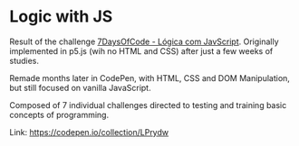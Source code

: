# Logic with JS

Result of the challenge [7DaysOfCode - Lógica com JavScript](https://7daysofcode.io/matricula/logica-programacao). Originally implemented in p5.js (wih no HTML and CSS) after just a few weeks of studies. 

Remade months later in CodePen, with HTML, CSS and DOM Manipulation, but still focused on vanilla JavaScript.

Composed of 7 individual challenges directed to testing and training basic concepts of programming.

Link: https://codepen.io/collection/LPrydw
